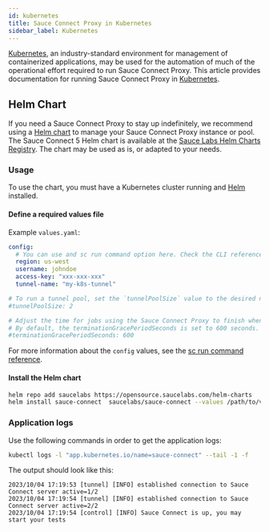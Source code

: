 ```yaml
---
id: kubernetes
title: Sauce Connect Proxy in Kubernetes
sidebar_label: Kubernetes
---
```


[Kubernetes](https://kubernetes.io/), an industry-standard environment for management of containerized applications, may be used for the automation of much of the operational effort required to run Sauce Connect Proxy.
This article provides documentation for running Sauce Connect Proxy in [Kubernetes](https://kubernetes.io/).

## Helm Chart

If you need a Sauce Connect Proxy to stay up indefinitely, we recommend using a [Helm chart](https://helm.sh/docs/topics/charts/) to manage your Sauce Connect Proxy instance or pool.
The Sauce Connect 5 Helm chart is available at the [Sauce Labs Helm Charts Registry](https://opensource.saucelabs.com/helm-charts/SAUCE-CONNECT.html).
The chart may be used as is, or adapted to your needs.

### Usage

To use the chart, you must have a Kubernetes cluster running and [Helm](https://helm.sh/) installed.

#### Define a required values file

Example `values.yaml`:

```yaml
config:
  # You can use and sc run command option here. Check the CLI reference for more information.
  region: us-west
  username: johndoe
  access-key: "xxx-xxx-xxx"
  tunnel-name: "my-k8s-tunnel"

# To run a tunnel pool, set the `tunnelPoolSize` value to the desired number of tunnels in the pool.
#tunnelPoolSize: 2

# Adjust the time for jobs using the Sauce Connect Proxy to finish when the pod is terminated.
# By default, the terminationGracePeriodSeconds is set to 600 seconds.
#terminationGracePeriodSeconds: 600
```

For more information about the `config` values, see the [sc run command reference](https://docs.saucelabs.com/dev/cli/sauce-connect-5/run).

#### Install the Helm chart

```bash
helm repo add saucelabs https://opensource.saucelabs.com/helm-charts
helm install sauce-connect  saucelabs/sauce-connect --values /path/to/values.yaml --set config.tunnel-name=your-pool-name --set tunnelPoolSize=2
```

### Application logs

Use the following commands in order to get the application logs:

```bash
kubectl logs -l "app.kubernetes.io/name=sauce-connect" --tail -1 -f
```

The output should look like this:

```
2023/10/04 17:19:53 [tunnel] [INFO] established connection to Sauce Connect server active=1/2
2023/10/04 17:19:54 [tunnel] [INFO] established connection to Sauce Connect server active=2/2
2023/10/04 17:19:54 [control] [INFO] Sauce Connect is up, you may start your tests
```
